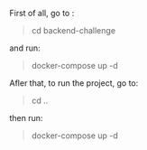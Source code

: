 First of all, go to :

> cd backend-challenge

and run:

> docker-compose up -d

Afler that, to run the project, go to:

> cd ..

then run:

> docker-compose up -d

